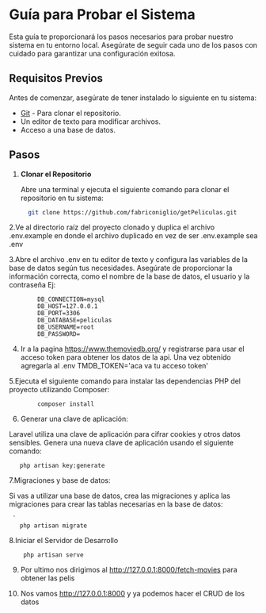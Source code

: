 # Guía para Probar el Sistema

Esta guía te proporcionará los pasos necesarios para probar nuestro sistema en tu entorno local. Asegúrate de seguir cada uno de los pasos con cuidado para garantizar una configuración exitosa.

## Requisitos Previos

Antes de comenzar, asegúrate de tener instalado lo siguiente en tu sistema:

- [Git](https://git-scm.com/) - Para clonar el repositorio.
- Un editor de texto para modificar archivos.
- Acceso a una base de datos.

## Pasos

1. **Clonar el Repositorio**

   Abre una terminal y ejecuta el siguiente comando para clonar el repositorio en tu sistema:

   ```bash
     git clone https://github.com/fabriconiglio/getPeliculas.git

2.Ve al directorio raíz del proyecto clonado y duplica el archivo .env.example en donde el archivo duplicado en vez de ser .env.example sea .env

3.Abre el archivo .env en tu editor de texto y configura las variables de la base de datos según tus necesidades. Asegúrate de proporcionar la información correcta, como el nombre de la base de datos, el usuario y la contraseña
Ej:

    
            DB_CONNECTION=mysql
            DB_HOST=127.0.0.1
            DB_PORT=3306
            DB_DATABASE=peliculas
            DB_USERNAME=root
            DB_PASSWORD=


4. Ir a la pagina https://www.themoviedb.org/ y registrarse para usar el acceso token para obtener los datos de la api. Una vez obtenido agregarla al .env TMDB_TOKEN='aca va tu acceso token'

5.Ejecuta el siguiente comando para instalar las dependencias PHP del proyecto utilizando Composer:

        
            composer install

6. Generar una clave de aplicación:

Laravel utiliza una clave de aplicación para cifrar cookies y otros datos sensibles. Genera una nueva clave de aplicación usando el siguiente comando:

    
       php artisan key:generate
       
7.Migraciones y base de datos:

Si vas a utilizar una base de datos, crea las migraciones y aplica las migraciones para crear las tablas necesarias en la base de datos:

     `
       php artisan migrate

8.Iniciar el Servidor de Desarrollo

    
        php artisan serve

9. Por ultimo nos dirigimos al http://127.0.0.1:8000/fetch-movies para obtener las pelis

10. Nos vamos http://127.0.0.1:8000 y ya podemos hacer el CRUD de los datos



